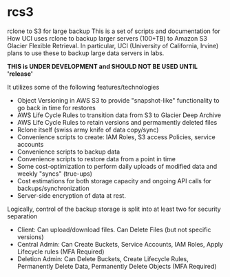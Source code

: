 # rcs3
rclone to S3 for large backup
This is a set of scripts and documentation for How UCI uses rclone to backup larger servers (100+TB) to Amazon S3 Glacier Flexible Retrieval. In particular,
UCI (University of California, Irvine) plans to use these to backup large data servers in labs.

**THIS is UNDER DEVELOPMENT and SHOULD NOT BE USED UNTIL 'release'**

It utilizes some of the following features/technologies

* Object Versioning in AWS S3 to provide "snapshot-like" functionality to go back in time for restores
* AWS Life Cycle Rules to transition data from S3 to Glacier Deep Archive
* AWS Life Cycle Rules to retain versions and permamently deleted files
* Rclone itself (swiss army knife of data copy/sync)
* Convenience scripts to create: IAM Roles, S3 access Policies, service accounts
* Convenience scripts to backup data
* Convenience scripts to restore data from a point in time
* Some cost-optimization to perform daily uploads of modified data and weekly "syncs" (true-ups)
* Cost estimations for both storage capacity and ongoing API calls for backups/synchronization
* Server-side encryption of data at rest.

Logically, control of the backup storage is split into at least two for security separation

* Client: Can upload/download files. Can Delete Files (but not specific versions)
* Central Admin: Can Create Buckets, Service Accounts, IAM Roles, Apply Lifecycle rules (MFA Required)
* Deletion Admin: Can Delete Buckets, Create Lifecycle Rules, Permanently Delete Data, Permanently Delete Objects (MFA Required)


